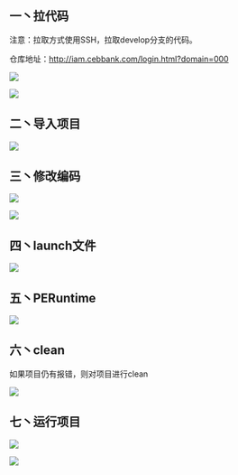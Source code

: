 ## 一丶拉代码

注意：拉取方式使用SSH，拉取develop分支的代码。

仓库地址：http://iam.cebbank.com/login.html?domain=000

![](../img/pe/拉取代码.jpg)

![](../img/pe/仓库.jpg)

## 二丶导入项目

![](../img/pe/导入项目.jpg)

## 三丶修改编码

![](../img/pe/修改编码1.jpg)

![](../img/pe/修改编码2.jpg)

## 四丶launch文件

![](../img/pe/launch.jpg)

## 五丶PERuntime

![](../img/pe/PERunTime.jpg)

## 六丶clean

如果项目仍有报错，则对项目进行clean

![](../img/pe/clean.jpg)

## 七丶运行项目

![](../img/pe/run1.jpg)

![](../img/pe/run2.jpg)
